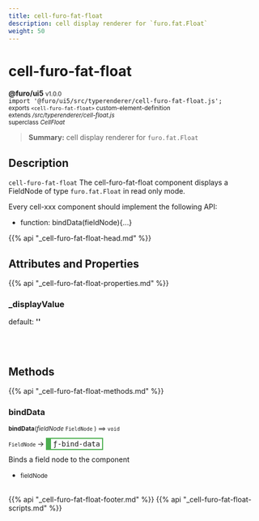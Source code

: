 ```yaml
---
title: cell-furo-fat-float
description: cell display renderer for `furo.fat.Float`
weight: 50
---
```


# cell-furo-fat-float
**@furo/ui5** <small>v1.0.0</small>
<br>`import '@furo/ui5/src/typerenderer/cell-furo-fat-float.js';`<small>
<br>exports `<cell-furo-fat-float>` custom-element-definition
<br>extends */src/typerenderer/cell-float.js*
<br>superclass *CellFloat*</small>

> **Summary:** cell display renderer for `furo.fat.Float`

## Description

`cell-furo-fat-float`
The cell-furo-fat-float component displays a FieldNode of type `furo.fat.Float` in read only mode.

Every cell-xxx component should implement the following API:
- function: bindData(fieldNode){...}

{{% api "_cell-furo-fat-float-head.md" %}}

## Attributes and Properties
{{% api "_cell-furo-fat-float-properties.md" %}}





### **_displayValue**
default: **&#39;&#39;**</small>


<br><br>

## Methods
{{% api "_cell-furo-fat-float-methods.md" %}}



### **bindData**
<small>**bindData**(*fieldNode* `FieldNode` ) ⟹ `void`</small>

<small>`FieldNode` </small> →
<span  style="border-width:2px 2px 2px 10px; border-style: solid;border-color:  rgb(76, 175, 80);font-family:monospace; padding:2px 4px;">ƒ-bind-data</span>

Binds a field node to the component

- <small>fieldNode </small>
<br><br>





{{% api "_cell-furo-fat-float-footer.md" %}}
{{% api "_cell-furo-fat-float-scripts.md" %}}
